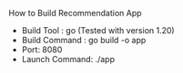 How to Build Recommendation App 

  * Build Tool : go (Tested with version 1.20)
  * Build Command : go build -o app
  * Port: 8080
  * Launch Command: ./app
 